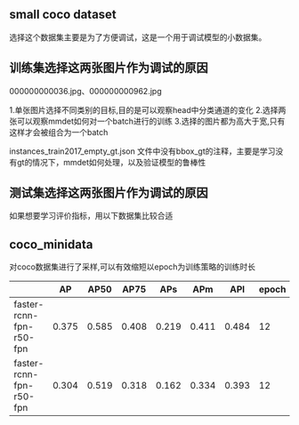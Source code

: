 ## small coco dataset
选择这个数据集主要是为了方便调试，这是一个用于调试模型的小数据集。

## 训练集选择这两张图片作为调试的原因

000000000036.jpg、000000000962.jpg

1.单张图片选择不同类别的目标,目的是可以观察head中分类通道的变化
2.选择两张可以观察mmdet如何对一个batch进行的训练
3.选择的图片都为高大于宽,只有这样才会被组合为一个batch

instances_train2017_empty_gt.json 文件中没有bbox_gt的注释，主要是学习没有gt的情况下，mmdet如何处理，以及验证模型的鲁棒性

## 测试集选择这两张图片作为调试的原因

如果想要学习评价指标，用以下数据集比较合适

## coco_minidata

对coco数据集进行了采样,可以有效缩短以epoch为训练策略的训练时长

|                              | AP      | AP50   | AP75   | APs    | APm    | APl    | epoch    |dataset    |time    |gpu    |
| ---------------------------- | ------- | ------ | ------ | ------ | ------ | ------ |------ |------ |------ |------ |
| faster-rcnn-fpn-r50-fpn | 0.375  | 0.585 | 0.408 | 0.219 | 0.411 | 0.484 |12 |coco |2 days |v100 |
| faster-rcnn-fpn-r50-fpn | 0.304  | 0.519 | 0.318 | 0.162 | 0.334 |  0.393 |12 |mini_coco |14 hours |v100 |







